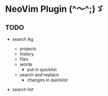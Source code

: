 
# NeoVim Plugin  (^～^;)ゞ


## TODO
* search Ag
    * projects
    * history
    * files
    * words
        * put in quicklist
    * search and replace
        * changes in quicklist

* search list

